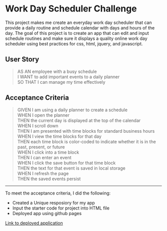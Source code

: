 # Work Day Scheduler Challenge
This project makes me create an everyday work day scheduler that can provide a daily routine and schedule calendar with days and hours of the day.  The goal of this project is to create an app that can edit and input schedule routines and make sure it displays a quality online work day scheduler using best practices for css, html, jquery, and javascript. 

## User Story
> AS AN employee with a busy schedule\
> I WANT to add important events to a daily planner\
> SO THAT I can manage my time effectively


## Acceptance Criteria
> GIVEN I am using a daily planner to create a schedule\
> WHEN I open the planner\
> THEN the current day is displayed at the top of the calendar\
> WHEN I scroll down\
> THEN I am presented with time blocks for standard business hours\
> WHEN I view the time blocks for that day\
> THEN each time block is color-coded to indicate whether it is in the past, present, or future\
> WHEN I click into a time block\
> THEN I can enter an event\
> WHEN I click the save button for that time block\
> THEN the text for that event is saved in local storage\
> WHEN I refresh the page\
> THEN the saved events persist


---

To meet the acceptance criteria, I did the following:
-  Created a Unique resposiory for my app
-  Input the starter code for project into HTML file
-  Deployed app using github pages

[Link to deployed application](https://izzie2021.github.io/Schedule-Me-Workday/)
